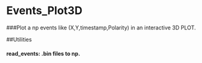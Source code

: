 # Events_Plot3D

###Plot a np events like (X,Y,timestamp,Polarity) in an interactive 3D PLOT.

##Utilities
#### read_events: .bin files to np.
